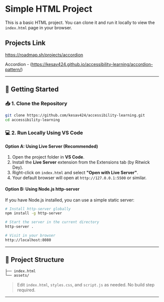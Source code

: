 # Simple HTML Project

This is a basic HTML project. You can clone it and run it locally to view the `index.html` page in your browser.

## Projects Link
   https://roadmap.sh/projects/accordion

Accordion - (https://kesav424.github.io/accessibility-learning/accordion-pattern/)

---

## 🚀 Getting Started

### 📥 1. Clone the Repository

```bash
git clone https://github.com/kesav424/accessibility-learning.git
cd accessibility-learning
```

### 💻 2. Run Locally Using VS Code

#### Option A: Using Live Server (Recommended)

1. Open the project folder in **VS Code**.
2. Install the **Live Server** extension from the Extensions tab (by Ritwick Dey).
3. Right-click on `index.html` and select **"Open with Live Server"**.
4. Your default browser will open at `http://127.0.0.1:5500` or similar.

#### Option B: Using Node.js http-server

If you have Node.js installed, you can use a simple static server:

```bash
# Install http-server globally
npm install -g http-server

# Start the server in the current directory
http-server .

# Visit in your browser
http://localhost:8080
```

---

## 📁 Project Structure

```bash
├── index.html
└── assets/
```

> Edit `index.html`, `styles.css`, and `script.js` as needed. No build step required.

---


